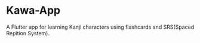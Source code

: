# Kawa-App

A Flutter app for learning Kanji characters using flashcards and SRS(Spaced Repition System).
